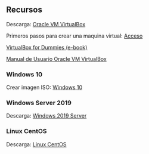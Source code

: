 ## Recursos
Descarga: [Oracle VM VirtualBox](https://www.oracle.com/virtualization/technologies/vm/downloads/virtualbox-downloads.html)

Primeros pasos para crear una maquina virtual: [Acceso](md/virtual.md)

[VirtualBox for Dummies (e-book)](https://blogs.oracle.com/virtualization/post/ebook-available-virtualbox-for-dummies)

[Manual de Usuario Oracle VM VirtualBox](https://docs.oracle.com/en/virtualization/virtualbox/7.0/user/index.html)


### Windows 10
Crear imagen ISO: [Windows 10](md/windows.md)
### Windows Server 2019
Descarga: [Windows 2019 Server](https://www.microsoft.com/en-us/evalcenter/download-windows-server-2019)
### Linux CentOS
Descarga: [Linux CentOS](https://www.centos.org/download/)
